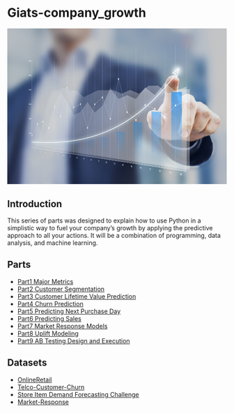 # Giats-company_growth

![company_growth](https://github.com/Giats2498/Giats-company_growth/blob/master/Images/company_growth.jpg)

## Introduction
This series of parts was designed to explain how to use Python in a simplistic way to fuel your company’s growth by applying the predictive approach to all your actions. 
It will be a combination of programming, data analysis, and machine learning.

## Parts
* [Part1 Major Metrics](https://github.com/Giats2498/Giats-company_growth/blob/master/Part1%20Major%20Metrics.ipynb)
* [Part2 Customer Segmentation](https://github.com/Giats2498/Giats-company_growth/blob/master/Part2%20Customer%20Segmentation.ipynb)
* [Part3 Customer Lifetime Value Prediction](https://github.com/Giats2498/Giats-company_growth/blob/master/Part3%20Customer%20Lifetime%20Value%20Prediction.ipynb)
* [Part4 Churn Prediction](https://github.com/Giats2498/Giats-company_growth/blob/master/Part4%20Churn%20Prediction.ipynb)
* [Part5 Predicting Next Purchase Day](https://github.com/Giats2498/Giats-company_growth/blob/master/Part5%20Predicting%20Next%20Purchase%20Day.ipynb)
* [Part6 Predicting Sales](https://github.com/Giats2498/Giats-company_growth/blob/master/Part6%20Predicting%20Sales.ipynb)
* [Part7 Market Response Models](https://github.com/Giats2498/Giats-company_growth/blob/master/Part7%20Market%20Response%20Models.ipynb)
* [Part8 Uplift Modeling](https://github.com/Giats2498/Giats-company_growth/blob/master/Part8%20Uplift%20Modeling.ipynb)
* [Part9 AB Testing Design and Execution](https://github.com/Giats2498/Giats-company_growth/blob/master/Part9%20AB%20Testing%20Design%20and%20Execution.ipynb)

## Datasets 
* [OnlineRetail](https://www.kaggle.com/roshansharma/online-retail)
* [Telco-Customer-Churn](https://www.kaggle.com/blastchar/telco-customer-churn)
* [Store Item Demand Forecasting Challenge](https://www.kaggle.com/c/demand-forecasting-kernels-only)
* [Market-Response](https://blog.minethatdata.com/2008/03/minethatdata-e-mail-analytics-and-data.html)
